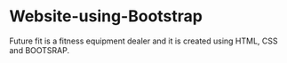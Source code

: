 # Website-using-Bootstrap
Future fit is a fitness equipment dealer and it is created using HTML, CSS and BOOTSRAP.
